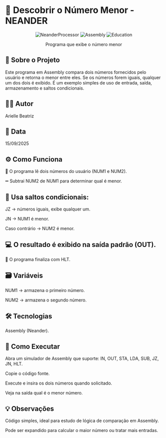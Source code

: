 # 🔢 Descobrir o Número Menor - NEANDER

<div align="center">

![NeanderProcessor ](https://img.shields.io/badge/Architecture-Neander-8A2BE2)
![Assembly ](https://img.shields.io/badge/Language-Assembly-64DD9C)
![Education](https://img.shields.io/badge/Purpose-Education-FF6B6B)

Programa que exibe o número menor

</div>

## 📖 Sobre o Projeto

Este programa em Assembly compara dois números fornecidos pelo usuário e retorna o menor entre eles.
Se os números forem iguais, qualquer um dos dois é exibido.
É um exemplo simples de uso de entrada, saída, armazenamento e saltos condicionais.

## 👩‍💻 Autor

Arielle Beatriz

## 📅 Data

15/09/2025

## ⚙️ Como Funciona

📝 O programa lê dois números do usuário (NUM1 e NUM2).

➖ Subtrai NUM2 de NUM1 para determinar qual é menor.

## 🔀 Usa saltos condicionais:

JZ → números iguais, exibe qualquer um.

JN → NUM1 é menor.

Caso contrário → NUM2 é menor.

## 💻 O resultado é exibido na saída padrão (OUT).

🛑 O programa finaliza com HLT.

## 🗃 Variáveis

NUM1 → armazena o primeiro número.

NUM2 → armazena o segundo número.

## 🛠 Tecnologias

Assembly (Neander).

## 🚀 Como Executar

Abra um simulador de Assembly que suporte: IN, OUT, STA, LDA, SUB, JZ, JN, HLT.

Copie o código fonte.

Execute e insira os dois números quando solicitado.

Veja na saída qual é o menor número.

## 💡 Observações

Código simples, ideal para estudo de lógica de comparação em Assembly.

Pode ser expandido para calcular o maior número ou tratar mais entradas.
